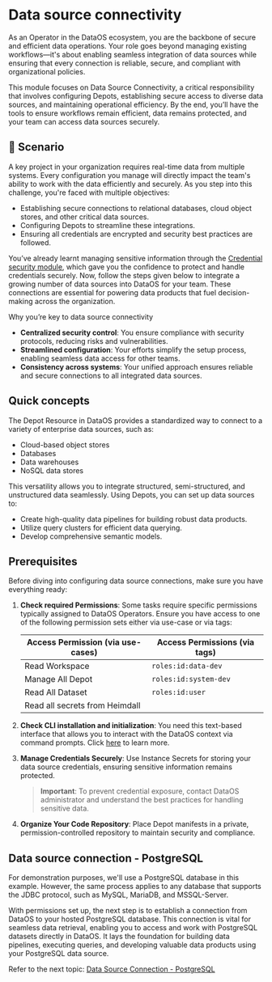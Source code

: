 # Data source connectivity

As an Operator in the DataOS ecosystem, you are the backbone of secure and efficient data operations. Your role goes beyond managing existing workflows—it's about enabling seamless integration of data sources while ensuring that every connection is reliable, secure, and compliant with organizational policies.

This module focuses on Data Source Connectivity, a critical responsibility that involves configuring Depots, establishing secure access to diverse data sources, and maintaining operational efficiency. By the end, you’ll have the tools to ensure workflows remain efficient, data remains protected, and your team can access data sources securely.

## 📘 Scenario

A key project in your organization requires real-time data from multiple systems. Every configuration you manage will directly impact the team's ability to work with the data efficiently and securely. As you step into this challenge, you're faced with multiple objectives:

- Establishing secure connections to relational databases, cloud object stores, and other critical data sources.
- Configuring Depots to streamline these integrations.
- Ensuring all credentials are encrypted and security best practices are followed.

You’ve already learnt managing sensitive information through the [Credential security module](/learn/operator_learn_track/cred_security/), which gave you the confidence to protect and handle credentials securely. Now, follow the steps given below to integrate a growing number of data sources into DataOS for your team. These connections are essential for powering data products that fuel decision-making across the organization.

Why you’re key to data source connectivity

- **Centralized security control**: You ensure compliance with security protocols, reducing risks and vulnerabilities.
- **Streamlined configuration**: Your efforts simplify the setup process, enabling seamless data access for other teams.
- **Consistency across systems**: Your unified approach ensures reliable and secure connections to all integrated data sources.

## Quick concepts

The Depot Resource in DataOS provides a standardized way to connect to a variety of enterprise data sources, such as:

- Cloud-based object stores
- Databases
- Data warehouses
- NoSQL data stores

This versatility allows you to integrate structured, semi-structured, and unstructured data seamlessly. Using Depots, you can set up data sources to:

- Create high-quality data pipelines for building robust data products.
- Utilize query clusters for efficient data querying.
- Develop comprehensive semantic models.

## Prerequisites

Before diving into configuring data source connections, make sure you have everything ready:

1. **Check required Permissions**: Some tasks require specific permissions typically assigned to DataOS Operators. Ensure you have access to one of the following permission sets either via use-case or via tags:

    | **Access Permission (via use-cases)**       | **Access Permissions (via tags)**      |
    |--------------------------------------------|---------------------------------------|
    | Read Workspace                             | `roles:id:data-dev `                  |
    | Manage All Depot                           | `roles:id:system-dev`                   |
    | Read All Dataset                           | `roles:id:user`                      |
    | Read all secrets from Heimdall             |                                |

2. **Check CLI installation and initialization**: You need this text-based interface that allows you to interact with the DataOS context via command prompts. Click [here](/interfaces/cli/) to learn more.

3. **Manage Credentials Securely**: Use Instance Secrets for storing your data source credentials, ensuring sensitive information remains protected.

    > **Important**: To prevent credential exposure, contact DataOS administrator and understand the best practices for handling sensitive data.

4. **Organize Your Code Repository**: Place Depot manifests in a private, permission-controlled repository to maintain security and compliance. 

## Data source connection - PostgreSQL
For demonstration purposes, we'll use a PostgreSQL database in this example. However, the same process applies to any database that supports the JDBC protocol, such as MySQL, MariaDB, and MSSQL-Server.

With permissions set up, the next step is to establish a connection from DataOS to your hosted PostgreSQL database. This connection is vital for seamless data retrieval, enabling you to access and work with PostgreSQL datasets directly in DataOS. It lays the foundation for building data pipelines, executing queries, and developing valuable data products using your PostgreSQL data source.

Refer to the next topic: [Data Source Connection - PostgreSQL](/learn/dp_developer_learn_track/data_source_connectivity/postgres/)